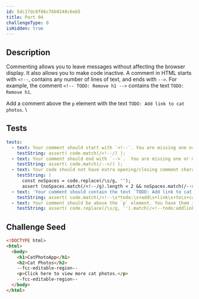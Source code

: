 ```yaml
---
id: 5dc17dc8f86c76b9248c6eb5
title: Part 04
challengeType: 0
isHidden: true
---
```


## Description
<section id='description'>

Commenting allows you to leave messages without affecting the browser display. It also allows you to make code inactive. A comment in HTML starts with `<!--`, contains any number of lines of text, and ends with `-->`. For example, the comment `<!-- TODO: Remove h1 -->` contains the text `TODO: Remove h1`.

Add a comment above the `p` element with the text `TODO: Add link to cat photos`. \

</section>

## Tests
<section id='tests'>

```yml
tests:
  - text: Your comment should start with `<!--`. You are missing one or more of the characters that define the start of a comment.
    testString: assert( code.match(/<!--/) );
  - text: Your comment should end with `-->`.  You are missing one or more of the characters that define the end of a comment.
    testString: assert( code.match(/-->/) );
  - text: Your code should not have extra opening/closing comment characters. You have an extra `<!--` or `-->` displaying in the browser.
    testString: |
      const noSpaces = code.replace(/\s/g, '');
      assert (noSpaces.match(/<!--/g).length < 2 && noSpaces.match(/-->/g).length < 2 );
  - text: 'Your comment should contain the text `TODO: Add link to cat photos`.'
    testString: assert( code.match(/<!--\s*todo:\s+add\s+link\s+to\s+cat\s+photos\s*-->/i) );
  - text: Your comment should be above the `p` element. You have them in the wrong order.
    testString: assert( code.replace(/\s/g, '').match(/<!--todo:addlinktocatphotos--><p>clickheretoviewmorecatphotos\.?<\/p>/i) );

```

</section>

## Challenge Seed
<section id='challengeSeed'>

<div id='html-seed'>

```html
<!DOCTYPE html>
<html>
  <body>
    <h1>CatPhotoApp</h1>
    <h2>Cat Photos</h2>
    --fcc-editable-region--
    <p>Click here to view more cat photos.</p>
    --fcc-editable-region--
  </body>
</html>
```

</div>
</section>
